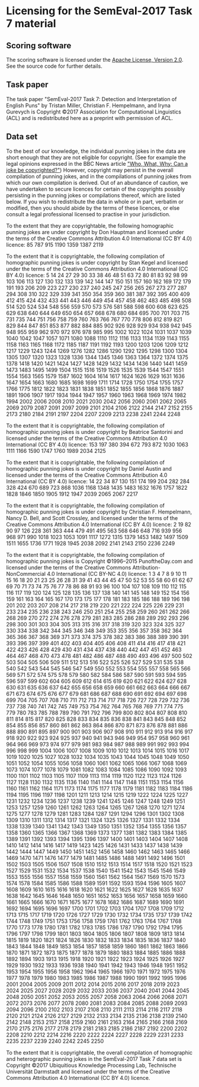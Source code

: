 Licensing for the SemEval-2017 Task 7 material
==============================================

Scoring software
----------------

The scoring software is licensed under the
[Apache License, Version 2.0](http://www.apache.org/licenses/LICENSE-2.0).
See the source code for further details.

Task paper
----------

The task paper "SemEval-2017 Task 7: Detection and Interpretation of
English Puns" by Tristan Miller, Christian F. Hempelmann, and Iryna
Gurevych is Copyright ©2017 Association for Computational Linguistics
(ACL) and is redistributed here as a preprint with permission of ACL.

Data set
--------

To the best of our knowledge, the individual punning jokes in the data
are short enough that they are not eligible for copyright.  (See for
example the legal opinions expressed in the BBC News article
["Who, What, Why: Can a joke be copyrighted?"](http://www.bbc.com/news/magazine-10725773))
However, copyright may persist in the overall compilation of punning
jokes, and in the compilations of punning jokes from which our own
compilation is derived.  Out of an abundance of caution, we have
undertaken to secure licences for certain of the copyrights possibly
persisting in the punning jokes or compilations thereof, which are
listed below.  If you wish to redistribute the data in whole or in
part, verbatim or modified, then you should abide by the terms of
these licences, or else consult a legal professional licensed to
practise in your jurisdiction.

To the extent that they are copyrightable, the following homographic
punning jokes are under copyright by Don Hauptman and licensed under
the terms of the Creative Commons Attribution 4.0 International (CC BY
4.0) licence: 85 787 915 1190 1359 1387 2119

To the extent that it is copyrightable, the following compilation of
homographic punning jokes is under copyright by Stan Kegel and
licensed under the terms of the Creative Commons Attribution 4.0
International (CC BY 4.0) licence: 5 14 24 27 29 30 33 38 46 48 51 63
72 80 81 83 92 98 99 103 106 113 127 130 132 133 139 142 144 147 150
151 157 160 162 169 172 179 191 193 206 209 223 227 230 237 240 245
247 256 265 267 273 277 287 294 308 310 322 329 339 341 350 354 359
360 381 387 392 395 400 409 412 415 424 432 433 441 443 446 449 454
457 458 462 483 485 498 508 514 520 524 534 548 556 559 570 573 576
581 588 598 600 608 623 625 629 638 640 644 649 650 654 657 668 678
680 684 695 700 701 703 715 731 735 744 751 756 758 759 760 763 766
767 770 778 806 812 819 821 829 844 847 851 853 877 882 884 885 902
926 928 929 934 938 942 945 948 955 959 962 970 972 976 978 985 995
1002 1022 1024 1031 1037 1039 1040 1042 1047 1057 1071 1080 1088 1110
1112 1116 1133 1134 1139 1143 1155 1158 1163 1165 1168 1172 1185 1187
1191 1192 1193 1200 1203 1206 1209 1212 1217 1229 1243 1244 1269 1276
1282 1286 1290 1292 1295 1298 1300 1304 1305 1307 1320 1323 1328 1336
1344 1345 1346 1363 1364 1372 1374 1375 1378 1418 1420 1421 1424 1427
1428 1429 1432 1434 1436 1440 1441 1459 1473 1483 1495 1499 1504 1515
1516 1519 1526 1535 1539 1544 1547 1551 1554 1563 1565 1579 1587 1602
1604 1614 1617 1624 1626 1629 1631 1636 1647 1654 1663 1680 1685 1698
1699 1711 1714 1728 1750 1754 1755 1757 1766 1775 1812 1822 1823 1831
1838 1851 1852 1855 1856 1868 1876 1887 1891 1906 1907 1917 1934 1944
1947 1957 1960 1963 1968 1969 1974 1982 1994 2002 2006 2008 2010 2021
2030 2042 2056 2060 2061 2062 2065 2069 2079 2087 2091 2097 2099 2101
2104 2106 2122 2144 2147 2152 2155 2173 2180 2184 2191 2197 2204 2207
2209 2213 2238 2241 2244 2248

To the extent that it is copyrightable, the following compilation of
homographic punning jokes is under copyright by Beatrice Santorini and
licensed under the terms of the Creative Commons Attribution 4.0
International (CC BY 4.0) licence: 153 197 380 394 672 793 872 1030
1063 1111 1166 1590 1747 1760 1989 2034 2125

To the extent that it is copyrightable, the following compilation of
homographic punning jokes is under copyright by Daniel Austin and
licensed under the terms of the Creative Commons Attribution 4.0
International (CC BY 4.0) licence: 14 22 34 87 130 151 174 199 204 282
284 328 424 670 689 723 868 1036 1168 1348 1435 1483 1632 1676 1757
1822 1828 1846 1850 1905 1912 1947 2039 2065 2067 2217

To the extent that it is copyrightable, the following compilation of
homographic punning jokes is under copyright by Christian
F. Hempelmann, Nancy D. Bell, and Scott Crossley, and licensed under
the terms of the Creative Commons Attribution 4.0 International (CC BY
4.0) licence: 2 19 82 90 97 126 228 361 363 444 479 491 495 563 568
646 648 716 939 956 968 971 990 1018 1023 1053 1091 1117 1272 1315
1379 1453 1482 1497 1509 1511 1655 1736 1771 1928 1945 2038 2092 2141
2143 2150 2236 2249

To the extent that it is copyrightable, the following compilation of
homographic punning jokes is Copyright ©1996–2015 PunoftheDay.com and
licensed under the terms of the Creative Commons
Attribution-NonCommercial 4.0 International (CC BY-NC 4.0) licence: 1
3 4 7 8 9 10 11 15 16 18 20 21 23 25 26 28 31 39 41 43 44 45 47 50 52
53 55 58 60 61 62 67 69 70 71 73 74 75 76 77 78 86 88 91 93 96 100 104
107 108 109 110 112 115 116 117 119 120 124 125 128 135 136 137 138
140 141 145 148 149 152 154 156 159 161 163 164 165 167 170 173 175
177 178 181 183 185 186 188 189 196 198 201 202 203 207 208 214 217
218 219 220 221 222 224 225 226 229 231 233 234 235 236 238 243 246
250 251 254 255 258 259 260 261 262 266 268 269 270 272 274 276 278
279 281 283 285 286 288 289 292 293 296 298 300 301 303 304 305 313
315 316 317 318 319 320 323 324 325 327 330 334 338 342 344 345 346
348 349 353 355 356 357 358 362 364 365 366 367 368 369 371 373 374
375 378 382 383 386 388 389 390 391 393 396 397 399 401 402 403 404
405 406 408 411 414 416 417 418 421 422 423 426 428 429 430 431 434
437 438 440 442 447 451 452 463 464 467 468 470 473 478 481 482 486
487 488 490 493 496 497 500 502 503 504 505 506 509 511 512 513 516
522 525 526 527 529 531 535 538 540 542 543 544 545 546 547 549 550
552 553 554 555 557 558 565 566 569 571 572 574 575 578 579 580 582
584 586 587 590 591 593 594 595 596 597 599 602 604 605 609 612 614
615 619 620 621 622 624 627 628 630 631 635 636 637 642 655 656 658
659 660 661 662 663 664 666 667 671 673 674 675 676 677 679 681 686
687 688 690 691 692 694 697 698 699 704 705 707 708 710 711 712 713
714 717 718 726 727 728 729 732 736 737 738 740 741 742 745 749 753
754 762 764 765 768 769 771 774 775 779 780 783 785 788 789 790 791
792 796 799 800 802 804 807 808 810 811 814 815 817 820 825 828 833
834 835 836 838 841 843 845 848 852 854 855 856 857 860 861 862 863
864 866 870 871 873 876 878 881 886 888 890 891 895 897 900 901 903
906 907 908 910 911 912 913 914 916 917 918 920 922 923 924 925 937
940 941 943 946 949 954 957 958 960 961 964 966 969 973 974 977 979
981 983 984 987 988 989 991 992 993 994 996 998 999 1004 1006 1007
1008 1009 1010 1012 1013 1014 1015 1016 1017 1019 1020 1025 1027 1028
1032 1034 1035 1043 1044 1045 1048 1049 1050 1051 1052 1054 1055 1056
1058 1060 1061 1062 1065 1066 1067 1068 1069 1073 1074 1077 1078 1079
1081 1082 1083 1084 1085 1086 1090 1092 1093 1100 1101 1102 1103 1105
1107 1109 1113 1114 1119 1120 1122 1123 1124 1126 1127 1128 1130 1132
1135 1136 1140 1141 1144 1147 1148 1151 1153 1154 1156 1160 1161 1162
1164 1171 1173 1174 1175 1177 1178 1179 1181 1182 1183 1184 1186 1194
1195 1196 1197 1198 1201 1211 1213 1214 1215 1219 1222 1224 1225 1227
1231 1232 1234 1236 1237 1238 1239 1241 1245 1246 1247 1248 1249 1251
1253 1257 1259 1260 1261 1262 1263 1264 1265 1267 1268 1270 1271 1274
1275 1277 1278 1279 1281 1283 1284 1287 1291 1294 1296 1301 1302 1308
1309 1310 1311 1312 1314 1317 1321 1324 1325 1326 1327 1331 1332 1334
1338 1339 1340 1341 1342 1343 1349 1350 1351 1352 1354 1355 1356 1357
1358 1360 1365 1366 1367 1368 1369 1373 1377 1381 1382 1383 1384 1385
1389 1391 1392 1393 1394 1395 1396 1397 1400 1401 1403 1404 1407 1408
1410 1412 1414 1416 1417 1419 1423 1425 1426 1431 1433 1437 1438 1439
1442 1444 1447 1449 1450 1451 1452 1456 1458 1460 1462 1463 1465 1466
1469 1470 1471 1476 1477 1479 1481 1485 1486 1488 1491 1492 1496 1501
1502 1503 1505 1506 1507 1508 1510 1512 1513 1514 1517 1518 1520 1521
1523 1527 1529 1531 1532 1534 1537 1538 1540 1541 1542 1543 1545 1546
1549 1553 1555 1556 1557 1558 1559 1560 1561 1562 1564 1567 1569 1570
1573 1574 1578 1584 1585 1586 1588 1589 1591 1592 1593 1594 1596 1605
1607 1608 1609 1610 1615 1616 1618 1620 1621 1622 1625 1627 1628 1635
1637 1638 1642 1645 1646 1648 1650 1651 1652 1653 1656 1657 1658 1659
1660 1661 1665 1666 1670 1671 1675 1677 1678 1682 1686 1687 1689 1690
1691 1692 1694 1695 1696 1697 1700 1701 1702 1703 1704 1707 1708 1709
1712 1713 1715 1717 1719 1720 1726 1727 1729 1730 1732 1734 1735 1737
1739 1742 1744 1748 1749 1751 1753 1756 1758 1759 1761 1762 1763 1764
1767 1768 1770 1773 1778 1780 1781 1782 1783 1785 1786 1787 1790 1792
1794 1795 1796 1797 1798 1799 1801 1803 1804 1805 1806 1807 1808 1809
1813 1814 1815 1819 1820 1821 1824 1826 1830 1832 1833 1834 1835 1836
1837 1840 1843 1844 1848 1849 1853 1854 1857 1858 1859 1860 1861 1862
1863 1866 1870 1871 1872 1873 1875 1877 1878 1879 1880 1883 1884 1885
1886 1888 1892 1894 1903 1913 1915 1918 1920 1921 1922 1923 1924 1925
1926 1927 1929 1930 1932 1933 1936 1938 1940 1941 1942 1943 1946 1948
1951 1952 1953 1954 1955 1956 1958 1962 1964 1965 1966 1970 1971 1972
1975 1976 1977 1978 1979 1980 1983 1985 1986 1987 1988 1990 1991 1992
1995 1996 2001 2004 2005 2009 2011 2012 2014 2015 2016 2017 2018 2019
2023 2024 2025 2027 2028 2029 2032 2033 2036 2037 2040 2041 2044 2045
2048 2050 2051 2052 2053 2055 2057 2058 2063 2064 2066 2068 2071 2072
2073 2076 2077 2078 2080 2081 2083 2084 2085 2088 2089 2093 2094 2096
2100 2102 2103 2107 2108 2110 2111 2113 2114 2116 2117 2118 2120 2121
2124 2126 2127 2129 2132 2133 2134 2135 2136 2138 2139 2140 2142 2148
2153 2157 2158 2159 2160 2161 2163 2164 2165 2166 2168 2169 2170 2175
2176 2177 2178 2179 2181 2183 2185 2186 2187 2192 2200 2202 2208 2210
2212 2214 2216 2220 2222 2224 2227 2228 2229 2231 2233 2235 2237 2239
2240 2242 2245 2250

To the extent that it is copyrightable, the overall compilation of
homographic and heterographic punning jokes in the SemEval-2017 Task 7
data set is Copyright ©2017 Ubiquitious Knowledge Processing Lab,
Technische Universität Darmstadt and licensed under the terms of the
Creative Commons Attribution 4.0 International (CC BY 4.0) licence.
